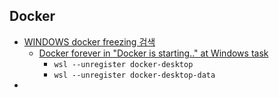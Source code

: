 ## Docker
- [WINDOWS docker freezing 검색](https://www.google.com/search?q=WINDOWS+docker+freezing&oq=WINDOWS+docker+freezing&gs_lcrp=EgZjaHJvbWUyBggAEEUYOdIBCjI2NTc2ajBqMTWoAgCwAgA&sourceid=chrome&ie=UTF-8)
  - [Docker forever in "Docker is starting.." at Windows task](https://stackoverflow.com/questions/43041331/docker-forever-in-docker-is-starting-at-windows-task)
    - ```wsl --unregister docker-desktop```
    - ```wsl --unregister docker-desktop-data```
- []()

